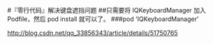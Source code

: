 #『零行代码』解决键盘遮挡问题
##只需要将 IQKeyboardManager 加入 Podfile，然后 pod install 就可以了。
###pod 'IQKeyboardManager'

http://blog.csdn.net/qq_33856343/article/details/51750765